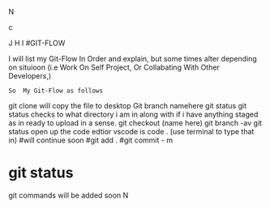 
N

c

J
H
I 
#GIT-FLOW
  
   I  will list my Git-Flow In Order and explain, but some times alter depending on situioon (i.e Work On Self Project, Or Collabating With Other Developers,)

    So  My Git-Flow as follows


git  clone will copy the file to desktop
Git branch namehere
git status git status checks to what directory i am in along with if i have anything staged as in ready to upload in a sense.
 git checkout (name here)
git branch -av
git status 
 open up the code edtior vscode is  code . (use terminal to type that in)
#will continue soon
 #git add . 
  #git commit - m
  # git status
  git commands will be added soon
N
